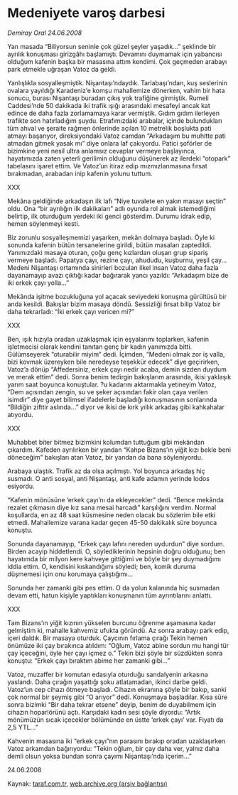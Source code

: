 # Medeniyete varoş darbesi

*Demiray Oral 24.06.2008*

<div class="yazi">Yan masada “Biliyorsun seninle çok güzel şeyler yaşadık...” şeklinde bir ayrılık konuşması girizgâhı başlamıştı. Devamını duymamak için yabancısı olduğum kafenin başka bir masasına attım kendimi. Çok geçmeden arabayı park etmekle uğraşan Vatoz da geldi. 

Yanlışlıkla sosyalleşmiştik. Nişantaşı’ndaydık. Tarlabaşı’ndan, kuş seslerinin ovalara yayıldığı Karadeniz’e komşu mahallemize dönerken, vahim bir hata sonucu, burası Nişantaşı buradan çıkış yok trafiğine girmiştik. Rumeli Caddesi’nde 50 dakikada iki trafik ışığı arasındaki mesafeyi ancak kat edince de daha fazla zorlamamaya karar vermiştik. Gıdım gıdım ilerleyen trafikte son hatırladığım şuydu. Etrafımızdaki arabalar, içinde bulundukları tüm ahval ve şeraite rağmen önlerinde açılan 10 metrelik boşlukta pati atmayı başarıyor, direksiyondaki Vatoz camdan “Arkadaşım bu muhitte pati atmadan gitmek yasak mı” diye onlara laf çakıyordu. Patici şoförler de bizimkine yeni nesil ultra anlamsız cevaplar vermeye başlayınca, hayatımızda zaten yeterli gerilimin olduğunu düşünerek az ilerdeki “otopark” tabelasını işaret ettim. Ve Vatoz’un itiraz edip mızmızlanmasına fırsat bırakmadan, arabadan inip kafenin yolunu tuttum.

XXX

Mekâna geldiğinde arkadaşın ilk lafı “Niye tuvalete en yakın masayı seçtin” oldu. Ona “bir ayrılığın ilk dakikaları” adlı oyunda rol almak istemediğimi belirtip, ilk oturduğum yerdeki iki genci gösterdim. Durumu idrak edip, hemen söylenmeyi kesti.

Biz zorunlu sosyalleşmemizi yaşarken, mekân dolmaya başladı. Öyle ki sonunda kafenin bütün tersanelerine girildi, bütün masaları zaptedildi. Yanımızdaki masaya oturan, çoğu genç kızlardan oluşan grup sipariş vermeye başladı. Papatya çayı, rezine çayı, ahududu, kuşburnu, yeşil çay... Medeni Nişantaşı ortamında sinirleri bozulan ilkel insan Vatoz daha fazla dayanamayıp avazı çıktığı kadar bağırarak yancı yazıldı: “Arkadaşım bize de iki erkek çayı yolla...”

Mekânda işitme bozukluğuna yol açacak seviyedeki konuşma gürültüsü bir anda kesildi. Bakışlar bizim masaya döndü. Sessizliği fırsat bilip Vatoz bir daha tekrarladı: “İki erkek çayı vericen mi?” 

XXX

Ben, ışık hızıyla oradan uzaklaşmak için eşyalarımı toplarken, kafenin işletmecisi olarak kendini tanıtan genç bir kadın yanımızda bitti. Gülümseyerek “oturabilir miyim” dedi. İçimden, “Medeni olmak zor iş valla, bizi kovmak üzereyken bile neredeyse teşekkür edecek” diye geçirirken, Vatoz’a dönüp “Affedersiniz, erkek çayı nedir acaba, demin sizden duydum ve merak ettim” dedi. Sonra benim tedirgin bakışlarım arasında, ikisi yaklaşık yarım saat boyunca konuştular. ?u kadarını aktarmakla yetineyim Vatoz, “Dem açısından zengin, su ve şeker açısından fakir olan çaya verilen isimdir” diye gayet bilimsel ifadelerle başladığı konuşmasının sonlarında “Bildiğin zifttir aslında...” diyor ve ikisi de kırk yıllık arkadaş gibi kahkahalar atıyordu.

XXX

Muhabbet biter bitmez bizimkini kolumdan tuttuğum gibi mekândan çıkardım. Kafeden ayrılırken bir yandan “Kahpe Bizans’ın yiğit kızı bekle beni döneceğim” bakışları atan Vatoz, bir yandan da bana söyleniyordu.

Arabaya ulaştık. Trafik az da olsa açılmıştı. Yol boyunca arkadaş hiç susmadı. O anti sosyal, anti Nişantaşı, anti kafe adamın yerinde lodos esiyordu. 

“Kafenin mönüsüne ‘erkek çayı’nı da ekleyecekler” dedi. “Bence mekânda rezalet çıkmasın diye kız sana mesai harcadı” karşılığını verdim. Normal koşullarda, en az 48 saat küsmesine neden olacak bu sözlerim bile etki etmedi. Mahallemize varana kadar geçen 45-50 dakikalık süre boyunca konuştu.

Sonunda dayanamayıp, “Erkek çayı lafını nereden uydurdun” diye sordum. Birden acayip hiddetlendi. O, söylediklerinin hepsinin doğru olduğunu; ben hayatımda bir milyon kere kahveye gittiğimi ve böyle bir şey duymadığımı iddia ettim. O, kendisini kıskandığımı söyledi; ben, komik duruma düşmemesi için onu korumaya çalıştığımı... 

Sonunda her zamanki gibi pes ettim. O da yolun kalanında hiç susmadan devam etti, hatun kişiyle yaptıkları konuşmanın tüm ayrıntılarını anlattı.

XXX

Tam Bizans’ın yiğit kızının yükselen burcunu öğrenme aşamasına kadar gelmiştim ki, mahalle kahvemiz ufukta göründü. Az sonra arabayı park edip, içeri daldık. Bir masaya oturduk. Çaycının fırlama çırağı Tekin hemen önümüze iki çay bırakınca atıldım: “Oğlum, Vatoz abine sordun mu hangi tür çay içeceğini, öyle her çayı içmez o.” Tekin bizi şöyle bir süzdükten sonra konuştu: “Erkek çayı bıraktım abime her zamanki gibi...” 

Vatoz, muzaffer bir komutan edasıyla oturduğu sandalyenin arkasına yaslandı. 
Daha çırağın yaşattığı şoku atlatamadan, ikinci darbe geldi. Vatoz’un cep cihazı ötmeye başladı. Cihazın ekranına şöyle bir bakıp, sanki çok normal bir şeymiş gibi “O arıyor” dedi. Konuşmaya başladılar. Kısa süre sonra bizimki “Bir daha tekrar etsene” deyip, benim de duyabilmem için cihazın hoparlörünü açtı. Karşıdaki kadın sesi şöyle diyordu: “Artık mönümüzün sıcak içecekler bölümünde en üstte ‘erkek çayı’ var. Fiyatı da 2,5 YTL...”

Kahvenin masasına iki “erkek çayı”nın parasını bırakıp oradan uzaklaşırken Vatoz arkamdan bağırıyordu: “Tekin oğlum, bir çay daha ver, yalnız daha demli olsun yoksa bundan sonra çayımı Nişantaşı’nda içerim...”

24.06.2008</div>

Kaynak: [taraf.com.tr](m), [web.archive.org (arşiv bağlantısı)](http://web.archive.org/web/20101201092555/http://taraf.com.tr/demiray-oral/makale-medeniyete-varos-darbesi.htm)
